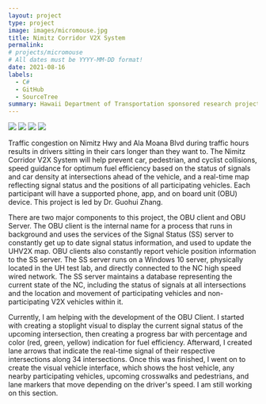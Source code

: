 ```yaml
---
layout: project
type: project
image: images/micromouse.jpg
title: Nimitz Corridor V2X System
permalink: 
# projects/micromouse
# All dates must be YYYY-MM-DD format!
date: 2021-08-16
labels:
  - C#
  - GitHub
  - SourceTree
summary: Hawaii Department of Transportation sponsored research project on information exchanges between vehicles to effectively balance traffic demand distribution among traffic networks and facilitate flow progression.
---
```


<div class="ui small rounded images">
  <img class="ui image" src="../images/micromouse-robot.png">
  <img class="ui image" src="../images/micromouse-robot-2.jpg">
  <img class="ui image" src="../images/micromouse.jpg">
  <img class="ui image" src="../images/micromouse-circuit.png">
</div>

Traffic congestion on Nimitz Hwy and Ala Moana Blvd during traffic hours results in drivers sitting in their cars longer than they want to. The Nimitz Corridor V2X System will help prevent car, pedestrian, and cyclist collisions, speed guidance for optimum fuel efficiency based on the status of signals and car density at intersections ahead of the vehicle, and a real-time map reflecting signal status and the positions of all participating vehicles. Each participant will have a supported phone, app, and on board unit (OBU) device. This project is led by Dr. Guohui Zhang.

There are two major components to this project, the OBU client and OBU Server. The OBU client is the internal name for a process that runs in background and uses the services of the Signal Status (SS) server to constantly get up to date signal status information, and used to update the UHV2X map. OBU clients also constantly report vehicle position information to the SS server. The SS server runs on a Windows 10 server, physically located in the UH test lab, and directly connected to the NC high speed wired network.  The SS server maintains a database representing the current state of the NC, including the status of signals at all intersections and the location and movement of participating vehicles and non-participating V2X vehicles within it.

Currently, I am helping with the development of the OBU Client. I started with creating a stoplight visual to display the current signal status of the upcoming intersection, then creating a progress bar with percentage and color (red, green, yellow) indication for fuel efficiency. Afterward, I created lane arrows that indicate the real-time signal of their respective intersections along 34 intersections. Once this was finished, I went on to create the visual vehicle interface, which shows the host vehicle, any nearby participating vehicles, upcoming crosswalks and pedestrians, and lane markers that move depending on the driver's speed. I am still working on this section.



